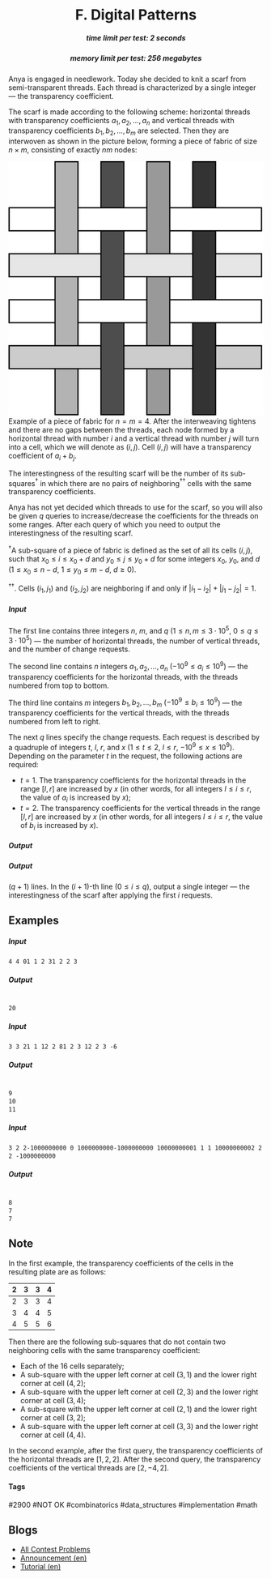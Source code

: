 <h1 style='text-align: center;'> F. Digital Patterns</h1>

<h5 style='text-align: center;'>time limit per test: 2 seconds</h5>
<h5 style='text-align: center;'>memory limit per test: 256 megabytes</h5>

Anya is engaged in needlework. Today she decided to knit a scarf from semi-transparent threads. Each thread is characterized by a single integer — the transparency coefficient.

The scarf is made according to the following scheme: horizontal threads with transparency coefficients $a_1, a_2, \ldots, a_n$ and vertical threads with transparency coefficients $b_1, b_2, \ldots, b_m$ are selected. Then they are interwoven as shown in the picture below, forming a piece of fabric of size $n \times m$, consisting of exactly $nm$ nodes:

 ![](images/32013a15179bef04a140e1801c28b2767028bd0d.png) Example of a piece of fabric for $n = m = 4$. After the interweaving tightens and there are no gaps between the threads, each node formed by a horizontal thread with number $i$ and a vertical thread with number $j$ will turn into a cell, which we will denote as $(i, j)$. Cell $(i, j)$ will have a transparency coefficient of $a_i + b_j$.

The interestingness of the resulting scarf will be the number of its sub-squares$^{\dagger}$ in which there are no pairs of neighboring$^{\dagger \dagger}$ cells with the same transparency coefficients.

Anya has not yet decided which threads to use for the scarf, so you will also be given $q$ queries to increase/decrease the coefficients for the threads on some ranges. After each query of which you need to output the interestingness of the resulting scarf.

$^{\dagger}$A sub-square of a piece of fabric is defined as the set of all its cells $(i, j)$, such that $x_0 \le i \le x_0 + d$ and $y_0 \le j \le y_0 + d$ for some integers $x_0$, $y_0$, and $d$ ($1 \le x_0 \le n - d$, $1 \le y_0 \le m - d$, $d \ge 0$).

$^{\dagger \dagger}$. Cells $(i_1, j_1)$ and $(i_2, j_2)$ are neighboring if and only if $|i_1 - i_2| + |j_1 - j_2| = 1$.

##### Input

The first line contains three integers $n$, $m$, and $q$ ($1 \le n, m \le 3 \cdot 10^5$, $0 \le q \le 3 \cdot 10^5$) — the number of horizontal threads, the number of vertical threads, and the number of change requests.

The second line contains $n$ integers $a_1, a_2, \ldots, a_n$ ($-10^9 \le a_i \le 10^9$) — the transparency coefficients for the horizontal threads, with the threads numbered from top to bottom.

The third line contains $m$ integers $b_1, b_2, \ldots, b_m$ ($-10^9 \le b_i \le 10^9$) — the transparency coefficients for the vertical threads, with the threads numbered from left to right.

The next $q$ lines specify the change requests. Each request is described by a quadruple of integers $t$, $l$, $r$, and $x$ ($1 \le t \le 2$, $l \le r$, $-10^9 \le x \le 10^9$). Depending on the parameter $t$ in the request, the following actions are required:

* $t=1$. The transparency coefficients for the horizontal threads in the range $[l, r]$ are increased by $x$ (in other words, for all integers $l \le i \le r$, the value of $a_i$ is increased by $x$);
* $t=2$. The transparency coefficients for the vertical threads in the range $[l, r]$ are increased by $x$ (in other words, for all integers $l \le i \le r$, the value of $b_i$ is increased by $x$).
##### Output

##### Output

 $(q+1)$ lines. In the $(i + 1)$-th line ($0 \le i \le q$), output a single integer — the interestingness of the scarf after applying the first $i$ requests.

## Examples

##### Input


```text
4 4 01 1 2 31 2 2 3
```
##### Output

```text

20

```
##### Input


```text
3 3 21 1 12 2 81 2 3 12 2 3 -6
```
##### Output

```text

9
10
11

```
##### Input


```text
3 2 2-1000000000 0 1000000000-1000000000 10000000001 1 1 10000000002 2 2 -1000000000
```
##### Output

```text

8
7
7

```
## Note

In the first example, the transparency coefficients of the cells in the resulting plate are as follows:

 

| 2 | 3 | 3 | 4 |
| --- | --- | --- | --- |
| 2 | 3 | 3 | 4 |
| 3 | 4 | 4 | 5 |
| 4 | 5 | 5 | 6 |

 Then there are the following sub-squares that do not contain two neighboring cells with the same transparency coefficient:

* Each of the $16$ cells separately;
* A sub-square with the upper left corner at cell $(3, 1)$ and the lower right corner at cell $(4, 2)$;
* A sub-square with the upper left corner at cell $(2, 3)$ and the lower right corner at cell $(3, 4)$;
* A sub-square with the upper left corner at cell $(2, 1)$ and the lower right corner at cell $(3, 2)$;
* A sub-square with the upper left corner at cell $(3, 3)$ and the lower right corner at cell $(4, 4)$.

In the second example, after the first query, the transparency coefficients of the horizontal threads are $[1, 2, 2]$. After the second query, the transparency coefficients of the vertical threads are $[2, -4, 2]$.



#### Tags 

#2900 #NOT OK #combinatorics #data_structures #implementation #math 

## Blogs
- [All Contest Problems](../Codeforces_Round_924_(Div._2).md)
- [Announcement (en)](../blogs/Announcement_(en).md)
- [Tutorial (en)](../blogs/Tutorial_(en).md)
